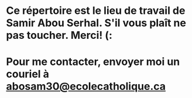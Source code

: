 # Ce répertoire est le lieu de travail de Samir Abou Serhal. S'il vous plaît ne pas toucher. Merci! (:
# Pour me contacter, envoyer moi un couriel à abosam30@ecolecatholique.ca